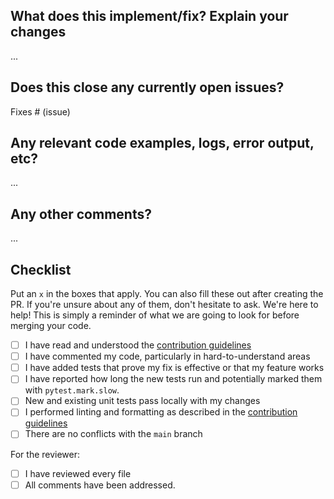 ## What does this implement/fix? Explain your changes

...

## Does this close any currently open issues?

Fixes # (issue)

## Any relevant code examples, logs, error output, etc?

...

## Any other comments?

...

## Checklist

Put an `x` in the boxes that apply. You can also fill these out after creating
the PR. If you're unsure about any of them, don't hesitate to ask. We're here to
help! This is simply a reminder of what we are going to look for before merging
your code.

- [ ] I have read and understood the [contribution
  guidelines](https://github.com/sbi-dev/sbi/blob/main/CONTRIBUTING.md)
- [ ] I have commented my code, particularly in hard-to-understand areas
- [ ] I have added tests that prove my fix is effective or that my feature works
- [ ] I have reported how long the new tests run and potentially marked them
  with `pytest.mark.slow`.
- [ ] New and existing unit tests pass locally with my changes
- [ ] I performed linting and formatting as described in the [contribution
  guidelines](https://github.com/sbi-dev/sbi/blob/main/CONTRIBUTING.md)
- [ ] There are no conflicts with the `main` branch

For the reviewer:

- [ ] I have reviewed every file
- [ ] All comments have been addressed.
